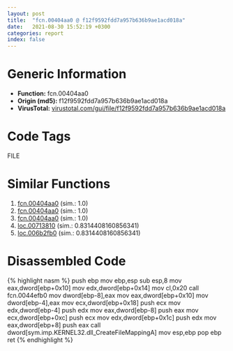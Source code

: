 ```yaml
---
layout: post
title:  "fcn.00404aa0 @ f12f9592fdd7a957b636b9ae1acd018a"
date:   2021-08-30 15:52:19 +0300
categories: report
index: false
---
```


# Generic Information
- **Function:** fcn.00404aa0
- **Origin (md5):** f12f9592fdd7a957b636b9ae1acd018a
- **VirusTotal:** [virustotal.com/gui/file/f12f9592fdd7a957b636b9ae1acd018a][virustotal_ref]

# Code Tags
<span class="tag" id="FILE">FILE</span>


# Similar Functions

1. [fcn.00404aa0][similar_1_ref] (sim.: 1.0)
2. [fcn.00404aa0][similar_2_ref] (sim.: 1.0)
3. [fcn.00404aa0][similar_3_ref] (sim.: 1.0)
4. [loc.00713810][similar_4_ref] (sim.: 0.8314408160856341)
5. [loc.006b2fb0][similar_5_ref] (sim.: 0.8314408160856341)


# Disassembled Code

{% highlight nasm %}
push ebp
mov ebp,esp
sub esp,8
mov eax,dword[ebp+0x10]
mov edx,dword[ebp+0x14]
mov cl,0x20
call fcn.0044efb0
mov dword[ebp-8],eax
mov eax,dword[ebp+0x10]
mov dword[ebp-4],eax
mov ecx,dword[ebp+0x18]
push ecx
mov edx,dword[ebp-4]
push edx
mov eax,dword[ebp-8]
push eax
mov ecx,dword[ebp+0xc]
push ecx
mov edx,dword[ebp+0x1c]
push edx
mov eax,dword[ebp+8]
push eax
call dword[sym.imp.KERNEL32.dll_CreateFileMappingA]
mov esp,ebp
pop ebp
ret
{% endhighlight %}


[similar_1_ref]: /report/fcn.00404aa0@af7b97cbe46a9bbd53bd01a871bc3681
[similar_2_ref]: /report/fcn.00404aa0@b4c49e1bc49ca1bb2d68fc93ad15eb0b
[similar_3_ref]: /report/fcn.00404aa0@250c15fdfedf90389001a715f8f899f1
[similar_4_ref]: /report/loc.00713810@d65363c7c6c188277432c9e4251c44e5
[similar_5_ref]: /report/loc.006b2fb0@d65363c7c6c188277432c9e4251c44e5
[virustotal_ref]: https://www.virustotal.com/gui/file/f12f9592fdd7a957b636b9ae1acd018a